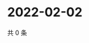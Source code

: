 # 2022-02-02

共 0 条

<!-- BEGIN WEIBO -->
<!-- 最后更新时间 Wed Feb 02 2022 11:13:40 GMT+0800 (China Standard Time) -->

<!-- END WEIBO -->
